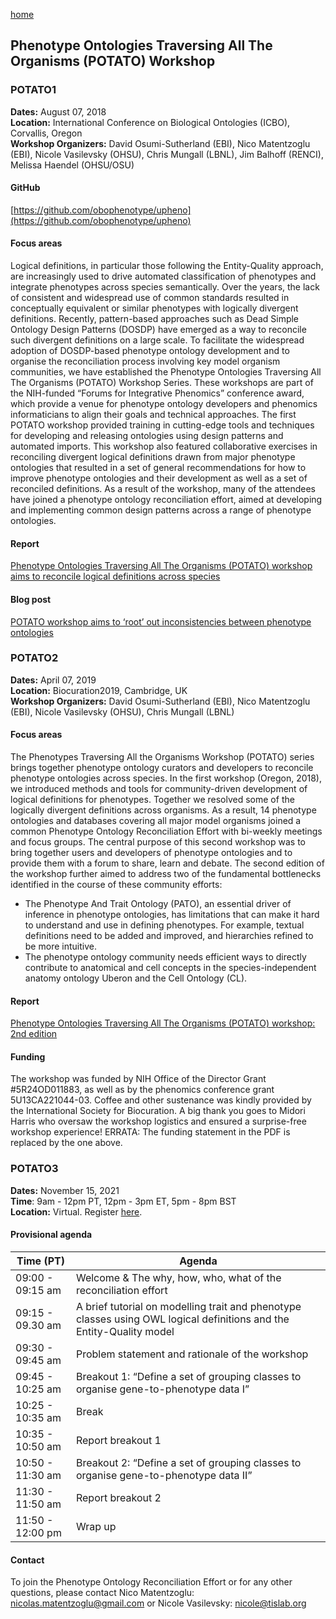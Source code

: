 [home](https://monarch-initiative.github.io/phenomics/)

## Phenotype Ontologies Traversing All The Organisms (POTATO) Workshop

### POTATO1
**Dates:** August 07, 2018   
**Location:** International Conference on Biological Ontologies (ICBO), Corvallis, Oregon  
**Workshop Organizers:** David Osumi-Sutherland (EBI), Nico Matentzoglu (EBI), Nicole Vasilevsky (OHSU), Chris Mungall (LBNL), Jim Balhoff (RENCI), Melissa Haendel (OHSU/OSU)   

#### GitHub
[https://github.com/obophenotype/upheno](https://github.com/obophenotype/upheno)

#### Focus areas
Logical definitions, in particular those following the Entity-Quality approach, are increasingly used to drive automated classification of phenotypes and integrate phenotypes across species semantically. Over the years, the lack of consistent and widespread use of common standards resulted in conceptually equivalent or similar phenotypes with logically divergent definitions. Recently, pattern-based approaches such as Dead Simple Ontology Design Patterns (DOSDP) have emerged as a way to reconcile such divergent definitions on a large scale. To facilitate the widespread adoption of DOSDP-based phenotype ontology development and to organise the reconciliation process involving key model organism communities, we have established the Phenotype Ontologies Traversing All The Organisms (POTATO) Workshop Series. These workshops are part of the NIH-funded “Forums for Integrative Phenomics” conference award, which provide a venue for phenotype ontology developers and phenomics informaticians to align their goals and technical approaches. The first POTATO workshop provided training in cutting-edge tools and techniques for developing and releasing ontologies using design patterns and automated imports. This workshop also featured collaborative exercises in reconciling divergent logical definitions drawn from major phenotype ontologies that resulted in a set of general recommendations for how to improve phenotype ontologies and their development as well as a set of reconciled definitions. As a result of the workshop, many of the attendees have joined a phenotype ontology reconciliation effort, aimed at developing and implementing common design patterns across a range of phenotype ontologies.

#### Report 
[Phenotype Ontologies Traversing All The Organisms (POTATO) workshop aims to reconcile logical definitions across species](https://zenodo.org/record/2382757)  
 
####  Blog post
[POTATO workshop aims to ‘root’ out inconsistencies between phenotype ontologies](https://medium.com/@MonarchInit/potato-workshop-aims-to-root-out-inconsistencies-between-phenotype-ontologies-1baf37e2df30)

### POTATO2
**Dates:** April 07, 2019  
**Location:** Biocuration2019, Cambridge, UK    
**Workshop Organizers:** David Osumi-Sutherland (EBI), Nico Matentzoglu (EBI), Nicole Vasilevsky (OHSU), Chris Mungall (LBNL)  

#### Focus areas
The Phenotypes Traversing All the Organisms Workshop (POTATO) series brings together phenotype ontology curators and developers to reconcile phenotype ontologies across species. In the first workshop (Oregon, 2018), we introduced methods and tools for community-driven development of logical definitions for phenotypes. Together we resolved some of the logically divergent definitions across organisms. As a result, 14 phenotype ontologies and databases covering all major model organisms joined a common Phenotype Ontology Reconciliation Effort with bi-weekly meetings and focus groups. The central purpose of this second workshop was to bring together users and developers of phenotype ontologies and to provide them with a forum to share, learn and debate. The second edition of the workshop further aimed to address two of the fundamental bottlenecks identified in the course of these community efforts:
- The Phenotype And Trait Ontology (PATO), an essential driver of inference in phenotype ontologies, has limitations that can make it hard to understand and use in defining phenotypes. For example, textual definitions need to be added and improved, and hierarchies refined to be more intuitive. 
- The phenotype ontology community needs efficient ways to directly contribute to anatomical and cell concepts in the species-independent anatomy ontology Uberon and the Cell Ontology (CL).

#### Report
[Phenotype Ontologies Traversing All The Organisms (POTATO) workshop: 2nd edition](https://zenodo.org/record/3352149#.Xa4u5JNKgl4) 

#### Funding
The workshop was funded by NIH Office of the Director Grant #5R24OD011883, as well as by the phenomics conference grant 5U13CA221044-03. Coffee and other sustenance was kindly provided by the International Society for Biocuration. A big thank you goes to Midori Harris who oversaw the workshop logistics and ensured a surprise-free workshop experience! ERRATA: The funding statement in the PDF is replaced by the one above.

### POTATO3
**Dates:** November 15, 2021  
**Time**: 9am - 12pm PT, 12pm - 3pm ET, 5pm - 8pm BST   
**Location:** Virtual. Register [here](https://docs.google.com/forms/d/e/1FAIpQLSe5jYooAg7MIZarzVQPEWsIGasTNPqxNILDb-gGN3yplypASQ/viewform).  

#### Provisional agenda
Time (PT) | Agenda
-- | --
09:00 - 09:15 am | Welcome & The why, how, who, what of the reconciliation effort 
09:15 - 09.30 am | A brief tutorial on modelling trait and phenotype classes using OWL logical definitions and the Entity-Quality model  
09:30 - 09:45 am | Problem statement and rationale of the workshop 
09:45 - 10:25 am | Breakout 1: “Define a set of grouping classes to organise gene-to-phenotype data I” 
10:25 - 10:35 am | Break 
10:35 - 10:50 am | Report breakout 1 
10:50 - 11:30 am | Breakout 2: “Define a set of grouping classes to organise gene-to-phenotype data II” 
11:30 - 11:50 am | Report breakout 2 
11:50 - 12:00 pm | Wrap up 

#### Contact
To join the Phenotype Ontology Reconciliation Effort or for any other questions, please contact Nico Matentzoglu: [nicolas.matentzoglu@gmail.com](mailto:nicolas.matentzoglu@gmail.com ) or Nicole Vasilevsky: [nicole@tislab.org](mailto:nicole@tislab.org)
